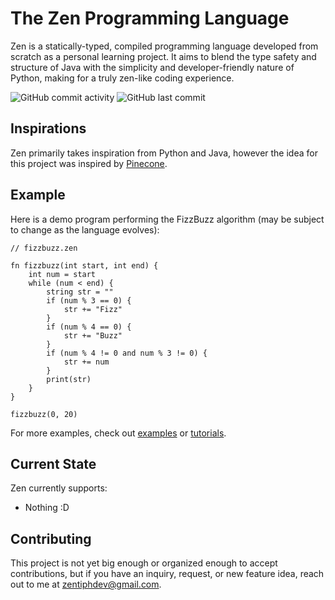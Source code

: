 # The Zen Programming Language
Zen is a statically-typed, compiled programming language developed from scratch as a personal learning project. It aims to blend the type safety and structure of Java with the simplicity and developer-friendly nature of Python, making for a truly zen-like coding experience.

![GitHub commit activity](https://img.shields.io/github/commit-activity/m/zentiph/zen)
![GitHub last commit](https://img.shields.io/github/last-commit/zentiph/zen)

## Inspirations
Zen primarily takes inspiration from Python and Java, however the idea for this project was inspired by [Pinecone](https://github.com/wmww/Pinecone?tab=readme-ov-file).

## Example
Here is a demo program performing the FizzBuzz algorithm (may be subject to change as the language evolves):
```
// fizzbuzz.zen

fn fizzbuzz(int start, int end) {
    int num = start
    while (num < end) {
        string str = ""
        if (num % 3 == 0) {
            str += "Fizz"
        }
        if (num % 4 == 0) {
            str += "Buzz"
        }
        if (num % 4 != 0 and num % 3 != 0) {
            str += num
        }
        print(str)
    }
}

fizzbuzz(0, 20)
```
For more examples, check out [examples](examples/) or [tutorials](tutorials/).

## Current State
Zen currently supports:
* Nothing :D

## Contributing
This project is not yet big enough or organized enough to accept contributions, but if you have an inquiry, request, or new feature idea, reach out to me at [zentiphdev@gmail.com](mailto:zentiphdev@gmail.com).
